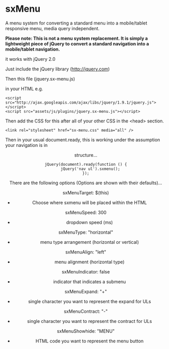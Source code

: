 sxMenu
======

A menu system for converting a standard menu into a mobile/tablet responsive menu, media query independent.

**Please note: This is not a menu system replacement. It is simply a lightweight piece of jQuery to convert a standard navigation into a mobile/tablet navigation.**

it works with jQuery 2.0

Just include the jQuery library (http://jquery.com) 

Then this file (jquery.sx-menu.js)

in your HTML e.g.

    <script src="http://ajax.googleapis.com/ajax/libs/jquery/1.9.1/jquery.js"></script> 
    <script src="assets/js/plugins/jquery.sx-menu.js"></script> 
    
Then add the CSS for this after all of your other CSS in the &lt;head&gt; section.

	<link rel="stylesheet" href="sx-menu.css" media="all" />

Then in your usual document.ready, this is working under the assumption your navigation is in <header><nav> structure...

    jQuery(document).ready(function () {
    	jQuery('nav ul').sxmenu();
    });

There are the following options (Options are shown with their defaults)...

sxMenuTarget: $(this)

- Choose where sxmenu will be placed within the HTML

sxMenuSpeed: 300

- dropdown speed (ms)

sxMenuType: "horizontal"

- menu type arrangement (horizontal or vertical)

sxMenuAlign: "left"

- menu alignment (horizontal type)

sxMenuIndicator: false

- indicator that indicates a submenu

sxMenuExpand: "+"

- single character you want to represent the expand for ULs

sxMenuContract: "-"

- single character you want to represent the contract for ULs

sxMenuShowhide: "<span class='title'>MENU</span><span class='icon'><em></em><em></em><em></em><em></em></span>"

- HTML code you want to represent the menu button
 

